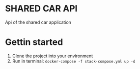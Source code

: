 # SHARED CAR API

Api of the shared car application

# Gettin started

1. Clone the project into your environment
2. Run in terminal: `docker-compose -f stack-compose.yml up -d`

# 


